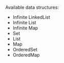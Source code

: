 Available data structures:
-   Infinite LinkedList
-   Infinite List
-   Infinite Map
-   Set
-   List
-   Map
-   OrderedSet
-   OrderedMap
